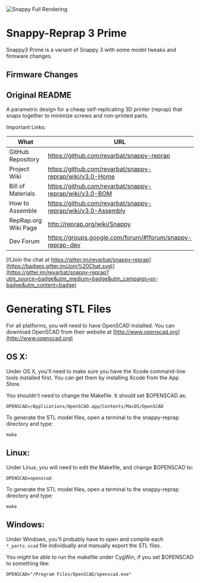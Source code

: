 ![Snappy Full Rendering](https://github.com/revarbat/snappy-reprap/wiki/v3.0-snappy_small.png)

Snappy-Reprap 3 Prime
===============

Snappy3 Prime is a variant of Snappy 3 with some model tweaks and firmware changes.

## Firmware Changes



## Original README

A parametric design for a cheap self-replicating 3D printer (reprap) that snaps together to minimize screws and non-printed parts.

Important Links:

What                 | URL
-------------------- | -------------------------------------------------------
GitHub Repository    | https://github.com/revarbat/snappy-reprap
Project Wiki         | https://github.com/revarbat/snappy-reprap/wiki/v3.0-Home
Bill of Materials    | https://github.com/revarbat/snappy-reprap/wiki/v3.0-BOM
How to Assemble      | https://github.com/revarbat/snappy-reprap/wiki/v3.0-Assembly
RepRap.org Wiki Page | http://reprap.org/wiki/Snappy
Dev Forum            | https://groups.google.com/forum/#!forum/snappy-reprap-dev

[![Join the chat at https://gitter.im/revarbat/snappy-reprap](https://badges.gitter.im/Join%20Chat.svg)](https://gitter.im/revarbat/snappy-reprap?utm_source=badge&utm_medium=badge&utm_campaign=pr-badge&utm_content=badge)


Generating STL Files
====================
For all platforms, you will need to have OpenSCAD installed. You can download OpenSCAD from their website at [http://www.openscad.org](http://www.openscad.org)


OS X:
-----
Under OS X, you'll need to make sure you have the Xcode command-line tools installed first.  You can get them by installing Xcode from the App Store.

You shouldn't need to change the Makefile.  It should set $OPENSCAD as:
```
OPENSCAD=/Applications/OpenSCAD.app/Contents/MacOS/OpenSCAD
```

To generate the STL model files, open a terminal to the snappy-reprap directory and type:
```
make
```


Linux:
------
Under Linux, you will need to edit the Makefile, and change $OPENSCAD to:
```
OPENSCAD=openscad
```
To generate the STL model files, open a terminal to the snappy-reprap directory and type:
```
make
```


Windows:
--------
Under Windows, you'll probably have to open and compile each `*_parts.scad` file individually and manually export the STL files.

You _might_ be able to run the makefile under CygWin, if you set $OPENSCAD to something like:
```
OPENSCAD="/Program Files/OpenSCAD/openscad.exe"
```

